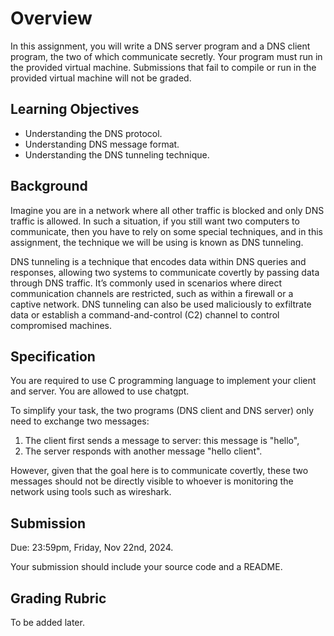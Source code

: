 # Overview

In this assignment, you will write a DNS server program and a DNS client program, the two of which communicate secretly. Your program must run in the provided virtual machine. Submissions that fail to compile or run in the provided virtual machine will not be graded.

## Learning Objectives

- Understanding the DNS protocol.
- Understanding DNS message format.
- Understanding the DNS tunneling technique.

## Background

Imagine you are in a network where all other traffic is blocked and only DNS traffic is allowed. In such a situation, if you still want two computers to communicate, then you have to rely on some special techniques, and in this assignment, the technique we will be using is known as DNS tunneling.

DNS tunneling is a technique that encodes data within DNS queries and responses, allowing two systems to communicate covertly by passing data through DNS traffic. It’s commonly used in scenarios where direct communication channels are restricted, such as within a firewall or a captive network. DNS tunneling can also be used maliciously to exfiltrate data or establish a command-and-control (C2) channel to control compromised machines.

## Specification

You are required to use C programming language to implement your client and server. You are allowed to use chatgpt.

To simplify your task, the two programs (DNS client and DNS server) only need to exchange two messages: 

1. The client first sends a message to server: this message is "hello", 
2. The server responds with another message "hello client".

However, given that the goal here is to communicate covertly, these two messages should not be directly visible to whoever is monitoring the network using tools such as wireshark.

## Submission

Due: 23:59pm, Friday, Nov 22nd, 2024.

Your submission should include your source code and a README.

## Grading Rubric

To be added later.
